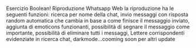 Esercizio Boolean!
Riproduzione Whatsapp Web
la riproduzione ha le seguenti funzioni:
ricerca per nome della chat, invio messaggi con risposta random automatica che cambia in base a come finisce il messaggio inviato,
aggiunta di emoticons funzionanti, possibilità di segnare il messaggio come importante, possibilità di eliminare tutti i messaggi, Lettere corrispondenti evidenziate in ricerca chat, darkmode...cooming soon per altri update

